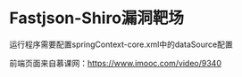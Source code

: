 # Fastjson-Shiro漏洞靶场
运行程序需要配置springContext-core.xml中的dataSource配置

前端页面来自慕课网：https://www.imooc.com/video/9340

